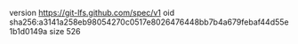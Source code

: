 version https://git-lfs.github.com/spec/v1
oid sha256:a3141a258eb98054270c0517e8026476448bb7b4a679febaf44d55e1b1d0149a
size 526
